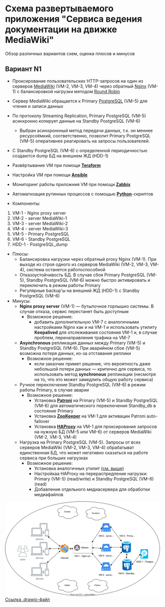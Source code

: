 # Cхема развертываемого приложения "Cервиса ведения документации на движке MediaWiki"
Обзор различных вариантов схем, оценка плюсов и минусов

## Вариант N1

- Проксирование пользовательских HTTP-запросов на один из серверов [MediaWiki](https://www.mediawiki.org/wiki/Documentation "движок для создания wiki-проектов (типа Википедии)") (VM-2, VM-3, VM-4) через обратный [Nginx](https://nginx.org/en/) (VM-1) с балансировкой нагрузки методом <a href="#" title="Каждый сервер в равной степени поочередно обрабатывает запрос)">Round Robin</a>
- Сервер MediaWiki обращается к Primary [PostgreSQL](https://www.postgresql.org/) (VM-5) для чтения и записи данных
- По протоколу Streaming Replication, Primary PostgreSQL (VM-5) асинхронно копирует данные на Standby PostgreSQL (VM-6)
    - Выбран асинхроннный метод передачи данных, т.к. он меннее ресурсоёмкий, соответственно, позволит Primary PostgreSQL (VM-5) оперативнее реагировать на запросы пользователей.
- С Standby PostgreSQL (VM-6) с определенной периодичностью создаются dump БД на внешнем ЖД (HDD-1)
- Развёртывание VM при помощи [**Teraform**](https://developer.hashicorp.com/terraform/docs "Teraform используется для автоматизированного развертывания виртуальных машин и пр. элементов сетевой инфраструктуры")
- Настройка VM при помощи [**Ansible**](https://docs.ansible.com/ "Ansible используется для автоматической настройки виртуальных машин и пр. элементов сетевой инфраструктуры")
- Мониторинг работы приложния VM при помощи [**Zabbix**](https://www.zabbix.com/documentation/current/en// "Zabbix используется для настройки мониторинга состояния работы приложения")
- Автоматизация рутинных процессов с помощью [**Python**](https://www.python.org/)-скриптов

- Компоненты:
1. VM-1 - Nginx proxy server
2. VM-2 - server MediaWiki-1
3. VM-3 - server MediaWiki-2
4. VM-4 - server MediaWiki-3
5. VM-5 - Primary PostgreSQL
6. VM-6 - Standby PostgreSQL
7. HDD-1 - PostgreSQL_dump 

- Плюсы:
   - Балансировка нагрузки через обратный proxy Nginx (VM-1). При выходе из строя одного из серверов MediaWiki (VM-2, VM-3, VM-4), система останется работоспособной
   - Отказоустойчивость БД. В случае сбоя Primary PostgreSQL (VM-5), Standby PostgreSQL (VM-6) можно быстро активировать и переключить в режим работы Primary
   - Регулярные backup'ы на внешний ЖД (HDD-1) с Standby PostgreSQL (VM-6)
- Минусы:
    - **Nginx proxy server** (VM-1) — бутылочное горлышко системы. В случае отказа, сервис перестанет быть доступным  
        - Возможное решение: 
            - добавить дополнительную VM-7 c аналогичными настройками Nginx как и на VM-1 и использовать утилиту **Keepalived** для отслеживания состояния VM-1 и, в случае проблем, перенаправления трафика на VM-7
    - **Asynchronous** репликация данных между Primary (VM-5) и Standby PostgreSQL (VM-6). При аварийном сбое (VM-5) возможна потеря данных, из-за отставания реплики
        - Возможное решение:
            - если заказчик примет решение, что вероятность даже небольшой потери данных — критично для сервиса, то использовать метод **synchronous** репликации (несмотря на то, что это может замедлить общую работу сервиса)
    - Ручное переключение Standby PostgreSQL (VM-6) в режим работы Primary, в случае аварии
        - Возможное решение: <a id="patroni-zooKeeper-haproxy"></a>
            - Установка [**Patroni**](https://patroni.readthedocs.io/en/latest/README.html "Patroni осуществляет auto-failover Standby_db в режим Primary, в случае аварии") на Primary (VM-5) и Standby PostgreSQL (VM-6) для автоматического переключения Standby_db в состояние Primary
            - Установка [**ZooKeeper**](https://zookeeper.apache.org/doc/r3.9.2/index.html "ZooKeeper отслеживает текущее состояние БД и координирует Patroni") на VM-1 для активации Patroni auto-failover
            - Установка [**HAProxy**](https://www.haproxy.org/ "Haproxy балансирует нагрузку между БД и автоматически перенаправляет трафик нужную БД") на VM-1 для проксирования запросов на нужную БД (VM-5 или VM-6) от серверов MediaWiki (VM-2, VM-3, VM-4)
    - Нагрузка на Primary PostgreSQL (VM-5). Запросы от всех серверов MediaWiki (VM-2, VM-3, VM-4) обрабатыват единственная БД, что может негативно сказаться на работе сервиса при больших нагрузках
        - Возможное решение:
            - Установка аналогичных утилит [(см. выше)](#patroni-zooKeeper-haproxy "Ручное переключение Standby PostgreSQL (VM-6) в режим работы Primary, в случае аварии")
            - Настройкаа HAProxy на перераспредление нагрузки: Primary (VM-5) (read/write) и Standby PostgreSQL (VM-6) (read)
            - Добавление отдельного медиасервера для обработки медиафайлов

![Схема развертываемого приложения](Solution/Schema%20files/1.2.%20MediaWiki_app_schema.svg)  
[Ссылка .drawio-файл](Solution/Schema%20files/1.1.%20MediaWiki_app_schema.drawio)
